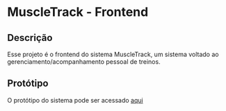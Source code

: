 # MuscleTrack - Frontend

## Descrição

Esse projeto é o frontend do sistema MuscleTrack, um sistema voltado ao gerenciamento/acompanhamento pessoal de treinos.

## Protótipo

O protótipo do sistema pode ser acessado [aqui](https://www.figma.com/design/AKfdJyx5YdIodGPN2831Jj/Muscle-Track---prot%C3%B3tipo?node-id=0-1&node-type=canvas&t=kyUftuAvgxBE7kRu-0)
